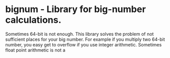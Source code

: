 # bignum - Library for big-number calculations.

Sometimes 64-bit is not enough. This library solves the problem of not sufficient places for your big number. For example if you multiply two 64-bit number, you easy get to overflow if you use integer arithmetic. Sometimes float point arithmetic is not a

